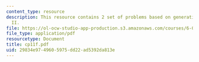```yaml
---
content_type: resource
description: This resource contains 2 set of problems based on generating functions
  II.
file: https://ol-ocw-studio-app-production.s3.amazonaws.com/courses/6-042j-mathematics-for-computer-science-fall-2005/29834e9749605975dd22ad5392da813e_cp11f.pdf
file_type: application/pdf
resourcetype: Document
title: cp11f.pdf
uid: 29834e97-4960-5975-dd22-ad5392da813e
---
```

